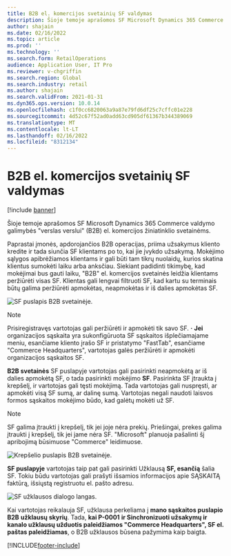 ```yaml
---
title: B2B el. komercijos svetainių SF valdymas
description: Šioje temoje aprašomos SF Microsoft Dynamics 365 Commerce valdymo galimybės "verslas verslui" (B2B) el. komercijos žiniatinklio svetainėms.
author: shajain
ms.date: 02/16/2022
ms.topic: article
ms.prod: ''
ms.technology: ''
ms.search.form: RetailOperations
audience: Application User, IT Pro
ms.reviewer: v-chgriffin
ms.search.region: Global
ms.search.industry: retail
ms.author: shajain
ms.search.validFrom: 2021-01-31
ms.dyn365.ops.version: 10.0.14
ms.openlocfilehash: c1f0cc6820063a9a87e79fd6df25c7cffc01e228
ms.sourcegitcommit: 4d52c67f52ad0add63cd905df61367b344389069
ms.translationtype: MT
ms.contentlocale: lt-LT
ms.lasthandoff: 02/16/2022
ms.locfileid: "8312134"
---
```

# <a name="invoice-management-for-b2b-e-commerce-websites"></a>B2B el. komercijos svetainių SF valdymas

[!include [banner](../../includes/banner.md)]

Šioje temoje aprašomos SF Microsoft Dynamics 365 Commerce valdymo galimybės "verslas verslui" (B2B) el. komercijos žiniatinklio svetainėms.

Paprastai įmonės, apdorojančios B2B operacijas, priima užsakymus kliento kredite ir tada siunčia SF klientams po to, kai jie įvykdo užsakymą. Mokėjimo sąlygos apibrėžiamos klientams ir gali būti tam tikrų nuolaidų, kurios skatina klientus sumokėti laiku arba anksčiau. Siekiant padidinti tikimybę, kad mokėjimai bus gauti laiku, "B2B" el. komercijos svetainės leidžia klientams peržiūrėti visas SF. Klientas gali lengvai filtruoti SF, kad kartu su terminais būtų galima peržiūrėti apmokėtas, neapmokėtas ir iš dalies apmokėtas SF.

![SF puslapis B2B svetainėje.](../media/ViewInvoices.png)

> [!NOTE]
> Prisiregistravęs vartotojas gali peržiūrėti ir apmokėti tik savo SF. **·** **Jei** organizacijos sąskaita yra sukonfigūruota SF sąskaitos išplečiamajame meniu, esančiame kliento įrašo SF ir pristatymo "FastTab", esančiame "Commerce Headquarters", vartotojas galės peržiūrėti ir apmokėti organizacijos sąskaitos SF.

**B2B svetainės** SF puslapyje vartotojas gali pasirinkti neapmokėtą ar iš dalies apmokėtą SF, o tada pasirinkti mokėjimo **SF**. Pasirinkta SF įtraukta į krepšelį, ir vartotojas gali tęsti mokėjimą. Tada vartotojas gali nuspręsti, ar apmokėti visą SF sumą, ar dalinę sumą. Vartotojas negali naudoti laisvos formos sąskaitos mokėjimo būdo, kad galėtų mokėti už SF.

> [!NOTE]
> SF galima įtraukti į krepšelį, tik jei joje nėra prekių. Priešingai, prekes galima įtraukti į krepšelį, tik jei jame nėra SF. "Microsoft" planuoja pašalinti šį apribojimą būsimuose "Commerce" leidimuose.

![Krepšelio puslapis B2B svetainėje.](../media/PayInvoice.png)

**SF puslapyje** vartotojas taip pat gali pasirinkti Užklausą **SF, esančią** šalia SF. Tokiu būdu vartotojas gali prašyti išsamios informacijos apie SĄSKAITĄ faktūrą, išsiųstą registruotu el. pašto adresu.

![SF užklausos dialogo langas.](../media/RequestInvoice2.png)

Kai vartotojas reikalauja SF, užklausa perkeliama į **mano sąskaitos puslapio B2B** **užklausų skyrių**. Tada, **kai P-0001** **ir Sinchronizuoti užsakymų ir kanalo užklausų užduotis paleidžiamos "Commerce Headquarters", SF el. paštas paleidžiamas**, o B2B užklausos būsena pažymima kaip baigta.

[!INCLUDE[footer-include](../../includes/footer-banner.md)]
